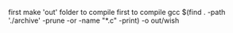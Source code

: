 
first make 'out' folder to compile first
to compile
gcc $(find . -path './archive' -prune -or -name "*.c" -print) -o out/wish
